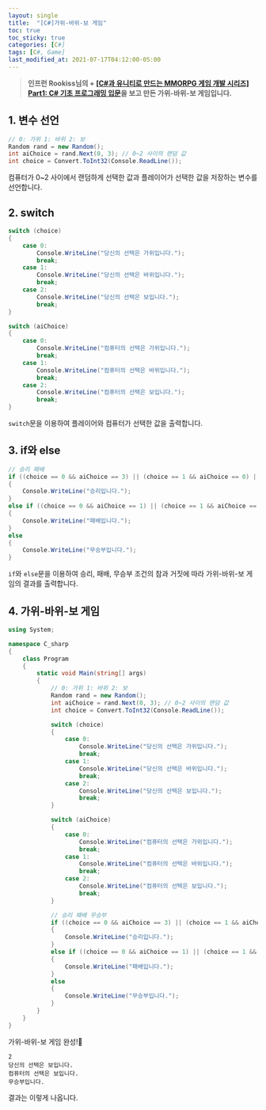 ```yaml
---
layout: single
title:  "[C#]가위-바위-보 게임"
toc: true
toc_sticky: true
categories: [C#]
tags: [C#, Game]
last_modified_at: 2021-07-17T04:12:00-05:00
---
```


>**인프런 Rookiss님의 + [[C#과 유니티로 만드는 MMORPG 게임 개발 시리즈] Part1: C# 기초 프로그래밍 입문](https://www.inflearn.com/course/%EC%9C%A0%EB%8B%88%ED%8B%B0-MMORPG-%EA%B0%9C%EB%B0%9C-part1)을 보고 만든 가위-바위-보 게임입니다.**

## 1. 변수 선언

```cs
// 0: 가위 1: 바위 2: 보
Random rand = new Random();
int aiChoice = rand.Next(0, 3); // 0~2 사이의 랜덤 값
int choice = Convert.ToInt32(Console.ReadLine());
```
            
컴퓨터가 0~2 사이에서 랜덤하게 선택한 값과 플레이어가 선택한 값을 저장하는 변수를 선언합니다.

## 2. switch

```cs
switch (choice)
{
    case 0:
        Console.WriteLine("당신의 선택은 가위입니다.");
        break;
    case 1:
        Console.WriteLine("당신의 선택은 바위입니다.");
        break;
    case 2:
        Console.WriteLine("당신의 선택은 보입니다.");
        break;
}

switch (aiChoice)
{
    case 0:
        Console.WriteLine("컴퓨터의 선택은 가위입니다.");
        break;
    case 1:
        Console.WriteLine("컴퓨터의 선택은 바위입니다.");
        break;
    case 2:
        Console.WriteLine("컴퓨터의 선택은 보입니다.");
        break;
}  
```
    
`switch`문을 이용하여 플레이어와 컴퓨터가 선택한 값을 출력합니다.

## 3. if와 else

```cs
// 승리 패배 
if ((choice == 0 && aiChoice == 3) || (choice == 1 && aiChoice == 0) || (choice == 2 && aiChoice == 1))
{
    Console.WriteLine("승리입니다.");
}
else if ((choice == 0 && aiChoice == 1) || (choice == 1 && aiChoice == 2) || (choice == 2 && aiChoice == 0))
{
    Console.WriteLine("패배입니다.");
}
else
{
    Console.WriteLine("무승부입니다.");
}
```
    
`if`와 `else`문을 이용하여 승리, 패배, 무승부 조건의 참과 거짓에 따라 가위-바위-보 게임의 결과를 출력합니다.

## 4. 가위-바위-보 게임

```cs
using System;

namespace C_sharp
{
    class Program
    {
        static void Main(string[] args)
        {
            // 0: 가위 1: 바위 2: 보
            Random rand = new Random();
            int aiChoice = rand.Next(0, 3); // 0~2 사이의 랜덤 값
            int choice = Convert.ToInt32(Console.ReadLine());

            switch (choice)
            {
                case 0:
                    Console.WriteLine("당신의 선택은 가위입니다.");
                    break;
                case 1:
                    Console.WriteLine("당신의 선택은 바위입니다.");
                    break;
                case 2:
                    Console.WriteLine("당신의 선택은 보입니다.");
                    break;
            }

            switch (aiChoice)
            {
                case 0:
                    Console.WriteLine("컴퓨터의 선택은 가위입니다.");
                    break;
                case 1:
                    Console.WriteLine("컴퓨터의 선택은 바위입니다.");
                    break;
                case 2:
                    Console.WriteLine("컴퓨터의 선택은 보입니다.");
                    break;
            }

            // 승리 패배 무승부
            if ((choice == 0 && aiChoice == 3) || (choice == 1 && aiChoice == 0) || (choice == 2 && aiChoice == 1))
            {
                Console.WriteLine("승리입니다.");
            }
            else if ((choice == 0 && aiChoice == 1) || (choice == 1 && aiChoice == 2) || (choice == 2 && aiChoice == 0))
            {
                Console.WriteLine("패배입니다.");
            }
            else
            {
                Console.WriteLine("무승부입니다.");
            }
        }
    }
}
```
    
가위-바위-보 게임 완성!🙌

```
2
당신의 선택은 보입니다.
컴퓨터의 선택은 보입니다.
무승부입니다.
```
    
결과는 이렇게 나옵니다.    
